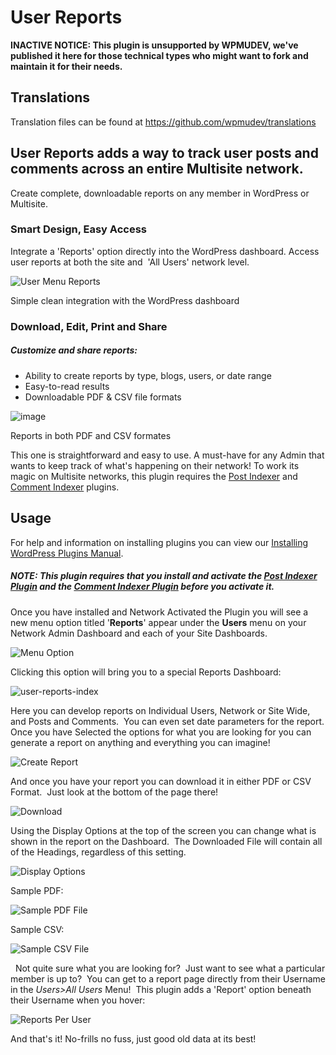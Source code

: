 # User Reports

**INACTIVE NOTICE: This plugin is unsupported by WPMUDEV, we've published it here for those technical types who might want to fork and maintain it for their needs.**

## Translations

Translation files can be found at https://github.com/wpmudev/translations

## User Reports adds a way to track user posts and comments across an entire Multisite network.

Create complete, downloadable reports on any member in WordPress or Multisite.

### Smart Design, Easy Access

Integrate a 'Reports' option directly into the WordPress dashboard. Access user reports at both the site and  'All Users' network level. 

![User Menu Reports](http://premium.wpmudev.org/wp-content/uploads/2012/07/User-Menu-Reports.png)


 Simple clean integration with the WordPress dashboard

### Download, Edit, Print and Share

##### Customize and share reports:

*   Ability to create reports by type, blogs, users, or date range
*   Easy-to-read results
*   Downloadable PDF & CSV file formats


![image](http://premium.wpmudev.org/wp-content/uploads/2012/07/Sample-files-for-project-page1.png)


 Reports in both PDF and CSV formates

 This one is straightforward and easy to use. A must-have for any Admin that wants to keep track of what's happening on their network! To work its magic on Multisite networks, this plugin requires the [Post Indexer](http://premium.wpmudev.org/project/post-indexer/) and [Comment Indexer](http://premium.wpmudev.org/project/comment-indexer/) plugins.

## Usage

For help and information on installing plugins you can view our [Installing WordPress Plugins Manual](https://premium.wpmudev.org/manuals/wpmu-manual-2/installing-regular-plugins-on-wpmu/).

##### NOTE: This plugin requires that you **install** and **activate** the [Post Indexer Plugin](https://premium.wpmudev.org/project/post-indexer/) and the [Comment Indexer Plugin](https://premium.wpmudev.org/project/comment-indexer/) before you activate it.

Once you have installed and Network Activated the Plugin you will see a new menu option titled '**Reports**' appear under the **Users** menu on your  Network Admin Dashboard and each of your Site Dashboards. 

![Menu Option](https://premium.wpmudev.org/wp-content/uploads/2012/07/1-Menu.png)


 Clicking this option will bring you to a special Reports Dashboard: 

![user-reports-index](https://premium.wpmudev.org/wp-content/uploads/2012/07/user-reports-index.png)

 Here you can develop reports on Individual Users, Network or Site Wide, and Posts and Comments.  You can even set date parameters for the report. Once you have Selected the options for what you are looking for you can generate a report on anything and everything you can imagine! 

![Create Report](https://premium.wpmudev.org/wp-content/uploads/2012/07/Create-Report.png)


 And once you have your report you can download it in either PDF or CSV Format.  Just look at the bottom of the page there! 

![Download](https://premium.wpmudev.org/wp-content/uploads/2012/07/Download.png)


 Using the Display Options at the top of the screen you can change what is shown in the report on the Dashboard.  The Downloaded File will contain all of the Headings, regardless of this setting. 

![Display Options](https://premium.wpmudev.org/wp-content/uploads/2012/07/Display-Options.png)


 Sample PDF: 

![Sample PDF File](https://premium.wpmudev.org/wp-content/uploads/2012/07/Sample-PDF-File.png)


Sample CSV: 

![Sample CSV File](https://premium.wpmudev.org/wp-content/uploads/2012/07/Sample-CSV-File.png)


   Not quite sure what you are looking for?  Just want to see what a particular member is up to?  You can get to a report page directly from their Username in the _Users>All Users_ Menu!  This plugin adds a 'Report' option beneath their Username when you hover: 

![Reports Per User](https://premium.wpmudev.org/wp-content/uploads/2012/07/Reports-Per-User.png)


 And that's it! No-frills no fuss, just good old data at its best!
